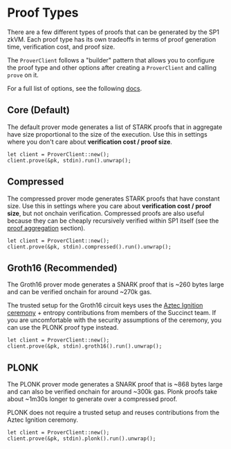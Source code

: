 # Proof Types

There are a few different types of proofs that can be generated by the SP1 zkVM. Each proof type has its own tradeoffs in terms of proof generation time, verification cost, and proof size.

The `ProverClient` follows a "builder" pattern that allows you to configure the proof type and other options after creating a `ProverClient` and calling `prove` on it.

For a full list of options, see the following [docs](https://docs.rs/sp1-sdk/1.2.0/sp1_sdk/action/struct.Prove.html).

## Core (Default)

The default prover mode generates a list of STARK proofs that in aggregate have size proportional to
the size of the execution. Use this in settings where you don't care about **verification cost / proof size**.

```rust,noplayground
let client = ProverClient::new();
client.prove(&pk, stdin).run().unwrap();
```

## Compressed

The compressed prover mode generates STARK proofs that have constant size. Use this in settings where you
care about **verification cost / proof size**, but not onchain verification. Compressed proofs are also useful because they can be cheaply recursively verified within SP1 itself (see the [proof aggregation](../writing-programs/proof-aggregation.md) section).

```rust,noplayground
let client = ProverClient::new();
client.prove(&pk, stdin).compressed().run().unwrap();
```

## Groth16 (Recommended)

The Groth16 prover mode generates a SNARK proof that is ~260 bytes large and can be verified onchain for around ~270k gas. 

The trusted setup for the Groth16 circuit keys uses the [Aztec Ignition ceremony](https://github.com/AztecProtocol/ignition-verification) + entropy contributions from members of the Succinct team. If you are uncomfortable with the security assumptions of the ceremony, you can use the PLONK proof type instead.

```rust,noplayground
let client = ProverClient::new();
client.prove(&pk, stdin).groth16().run().unwrap();
```

## PLONK

The PLONK prover mode generates a SNARK proof that is ~868 bytes large and can also be verified onchain for around ~300k gas. Plonk proofs take about ~1m30s longer to generate over a compressed proof.

PLONK does not require a trusted setup and reuses contributions from the Aztec Ignition ceremony.

```rust,noplayground
let client = ProverClient::new();
client.prove(&pk, stdin).plonk().run().unwrap();
```
